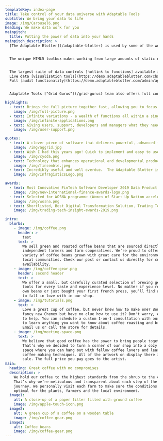 ```yaml
---
templateKey: index-page
title: Take control of your data universe with Adaptable Tools
subtitle: We bring your data to life
image: /img/Carousel6.png
heading: We make data work for you
mainpitch:
  title: Putting the power of data into your hands
mainpitch_description: >
  [The Adaptable Blotter](/adaptable-blotter) is used by some of the world's largest financial services businesses to turbocharge data grids from the frontlines to the back office.


  The unique HTML5 toolbox makes working from large amounts of static or dynamic data straightforward, helping users work with the information that matters to them, to make the decisions that drive their business.


  The largest suite of data controls [hotlink to functions] available in the market
  Live data [visualisation tools](https://demo.adaptableblotter.com/charts/aggridcategorychartsdemo/) to help patterns emerge
  Full [audit functionality](https://demo.adaptableblotter.com/admin/aggridauditdemo/) to help meet regulatory requirements


  Adaptable Tools ["Grid Gurus"](/grid-gurus) team also offers full consultancy and development support to help integrate effective data management into new and existing systems.

highlights:
  - text: Brings the full picture together fast, allowing you to focus on getting more out of your data
    image: /img/full-picture.png
  - text: Infinite variations - a wealth of functions all within a single solution
    image: /img/infinite-applications.png
  - text: Giving users, support, developers and managers what they need time and again
    image: /img/user-support.png

quotes:
  - text: A clever piece of software that delivers powerful, advanced functionality to the end user.​
    image: /img/aggrid.jpg
  - text: Wish I had this years ago! Quick to implement and easy to use.
    image: /img/cyoda.png
  - text: Technology that enhances operational and developmental productivity through excellence in design and implementation.
    image: /img/finsemble.jpeg
  - text: Incredibly useful and well overdue.  The Adaptable Blotter is likely to become standard on every trader’s desktop.
    image: /img/InfragisticsLogo.png

awards:
  - text: Most Innovative FinTech Software Developer 2019 Data Product of the Year, 2019 International Finance Awards
    image: /img/new-international-finance-awards-logo.png
  - text: Selected for WOSNA programme (Women of Start Up Nation accelerator) at Google, recognizing the most exciting female-led startups, August 2019
    image: /img/wosna.png
  - text: Shortlisted, Best Digital Transformation Solution, Trading Tech Insight Awards 2019 North America
    image: /img/trading-tech-insight-awards-2019.png

intro:
  blurbs:
    - image: /img/coffee.png
      header: >
        test
      text: >
        We sell green and roasted coffee beans that are sourced directly from
        independent farmers and farm cooperatives. We’re proud to offer a
        variety of coffee beans grown with great care for the environment and
        local communities. Check our post or contact us directly for current
        availability.
    - image: /img/coffee-gear.png
      header: second header
      text: >
        We offer a small, but carefully curated selection of brewing gear and
        tools for every taste and experience level. No matter if you roast your
        own beans or just bought your first french press, you’ll find a gadget
        to fall in love with in our shop.
    - image: /img/tutorials.png
      text: >
        Love a great cup of coffee, but never knew how to make one? Bought a
        fancy new Chemex but have no clue how to use it? Don't worry, we’re here
        to help. You can schedule a custom 1-on-1 consultation with our baristas
        to learn anything you want to know about coffee roasting and brewing.
        Email us or call the store for details.
    - image: /img/meeting-space.png
      text: >
        We believe that good coffee has the power to bring people together.
        That’s why we decided to turn a corner of our shop into a cozy meeting
        space where you can hang out with fellow coffee lovers and learn about
        coffee making techniques. All of the artwork on display there is for
        sale. The full price you pay goes to the artist.
main:
  heading: Great coffee with no compromises
  description: >
    We hold our coffee to the highest standards from the shrub to the cup.
    That’s why we’re meticulous and transparent about each step of the coffee’s
    journey. We personally visit each farm to make sure the conditions are
    optimal for the plants, farmers and the local environment.
  image1:
    alt: A close-up of a paper filter filled with ground coffee
    image: /img/apple-touch-icon.png
  image2:
    alt: A green cup of a coffee on a wooden table
    image: /img/coffee-gear.png
  image3:
    alt: Coffee beans
    image: /img/coffee-gear.png
---
```

